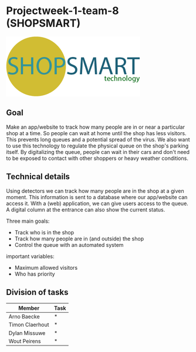 ﻿# Projectweek-1-team-8 (SHOPSMART)

![SHOPSMART](img/readme-logo.png)

## Goal
Make an app/website to track how many people are in or near a particular shop at a time. So people can wait at home until the shop has less visitors. This prevents long queues and a potential spread of the virus.
We also want to use this technology to regulate the physical queue on the shop's parking itself. By digitalizing the queue, people can wait in their cars and don't need to be exposed to contact with other shoppers or heavy weather conditions.

## Technical details
Using detectors we can track how many people are in the shop at a given moment. This information is sent to a database where our app/website can access it.
With a (web) application, we can give users access to the queue. A digital column at the entrance can also show the current status.

Three main goals:
- Track who is in the shop
- Track how many people are in (and outside) the shop
- Control the queue with an automated system

important variables:
- Maximum allowed visitors
- Who has priority

## Division of tasks
| Member | Task |
| --- | --- |
| Arno Baecke | * |
| Timon Claerhout | * |
| Dylan Missuwe | * |
| Wout Peirens | * |